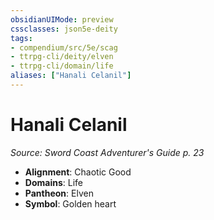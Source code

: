 ```yaml
---
obsidianUIMode: preview
cssclasses: json5e-deity
tags:
- compendium/src/5e/scag
- ttrpg-cli/deity/elven
- ttrpg-cli/domain/life
aliases: ["Hanali Celanil"]
---
```

# Hanali Celanil
*Source: Sword Coast Adventurer's Guide p. 23* 

- **Alignment**: Chaotic Good
- **Domains**: Life
- **Pantheon**: Elven
- **Symbol**: Golden heart